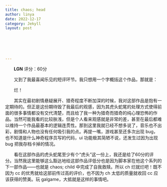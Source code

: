 ```yaml
---
title: chaos; head
author: linya
date: 2022-12-17
category: Jekyll
layout: post






---
```


&ensp;&ensp;&ensp;&ensp;**LGN** 评分：60分 

&ensp;&ensp;&ensp;&ensp;又到了我最喜闻乐见的短评环节。我只想用一个字概括这个作品，那就是：

&ensp;&ensp;&ensp;&ensp;烂！

&ensp;&ensp;&ensp;&ensp;其实在最初剧情悬疑展开、猎奇程度不断加深的时候，我对这部作品是抱有一定期待的。但正是这份期待毁了我最后的观感，因为其虎头蛇尾的处理方式使得前面的很多事情都没有交代清楚，而且给了我一种为猎奇而猎奇的纯心理恐怖的作品。当然可能我看的比较肤浅，但是个人看来观感就是非常的差，甚至在最后都难以维持一个作品最基本的逻辑连贯性。那到这里我就已经不想多说了，音乐也不出彩，剧情和人物也没有任何吸引我的点。再提一嘴，游戏甚至还多次出现 bug，也不知道是什么神奇程序员写的代码，ui 功能极其简陋不说，还发生过因为出现 bug 把我存档卡掉的情况。

&ensp;&ensp;&ensp;&ensp;看在这部作品的虎头蛇尾至少有个“虎头”这一份上，我还是给了60分的评分。当然我这里能够这么豁达地给这部作品评低分也是因为脚本家在他这个系列的下一部作品——也就是 chaos; child 中完成了自我救赎。所以 ch 烂就烂吧！既不因为 cc 的优秀就给这部前传过高的评价，也不因为 ch 太低的质量就收回 cc 应该获得的赞美。玩 galgame，大抵就是这样的事情吧。
